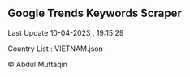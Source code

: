 

## Google Trends Keywords Scraper 
 
Last Update 10-04-2023 , 19:15:29

Country List :
VIETNAM.json



© Abdul Muttaqin 
